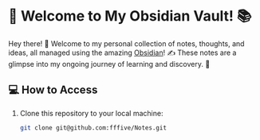 # 🌟 Welcome to My Obsidian Vault! 📚

Hey there! 👋 Welcome to my personal collection of notes, thoughts, and ideas, all managed using the amazing [Obsidian](https://obsidian.md/)! ✍️ These notes are a glimpse into my ongoing journey of learning and discovery. 🚀

## 💻 How to Access

1. Clone this repository to your local machine:
   ```bash
   git clone git@github.com:fffive/Notes.git
